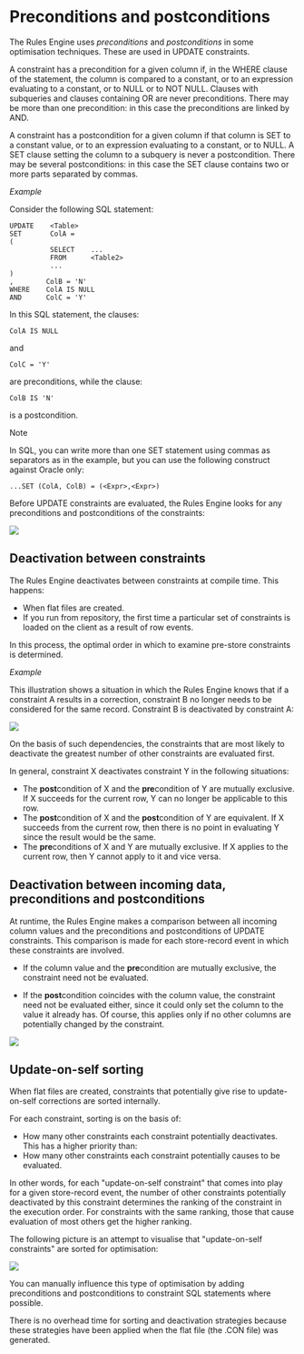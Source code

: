 # Preconditions and postconditions

The Rules Engine uses *preconditions* and *postconditions* in some optimisation techniques. These are used in UPDATE constraints.

A constraint has a precondition for a given column if, in the WHERE clause of the statement, the column is compared to a constant, or to an expression evaluating to a constant, or to NULL or to NOT NULL. Clauses with subqueries and clauses containing OR are never preconditions. There may be more than one precondition: in this case the preconditions are linked by AND.

A constraint has a postcondition for a given column if that column is SET to a constant value, or to an expression evaluating to a constant, or to NULL. A SET clause setting the column to a subquery is never a postcondition. There may be several postconditions: in this case the SET clause contains two or more parts separated by commas.

*Example*

Consider the following SQL statement:

```
UPDATE    <Table>
SET       ColA =
(
          SELECT    ... 
          FROM      <Table2> 
          ... 
)
,        ColB = 'N'
WHERE    ColA IS NULL
AND      ColC = 'Y'
```

In this SQL statement, the clauses:

```
ColA IS NULL
```

and

```
ColC = 'Y'
```

are preconditions, while the clause:

```
ColB IS 'N'
```

is a postcondition.

> [!NOTE]
> In SQL, you can write more than one SET statement using commas as separators as in the example, but you can use the following construct against Oracle only:

```
...SET (ColA, ColB) = (<Expr>,<Expr>)
```

Before UPDATE constraints are evaluated, the Rules Engine looks for any preconditions and postconditions of the constraints:

![](/api/Modeller%20and%20Rules%20Engine/Constraints%20advanced%20and%20the%20Rules%20Engine/assets/64d1c636-e76a-49d9-bb6b-39831ed85d8b.png)

## Deactivation between constraints

The Rules Engine deactivates between constraints at compile time. This happens:

- When flat files are created.
- If you run from repository, the first time a particular set of constraints is loaded on the client as a result of row events.

In this process, the optimal order in which to examine pre-store constraints is determined.

*Example*

This illustration shows a situation in which the Rules Engine knows that if a constraint A results in a correction, constraint B no longer needs to be considered for the same record. Constraint B is deactivated by constraint A:

![](/api/Modeller%20and%20Rules%20Engine/Constraints%20advanced%20and%20the%20Rules%20Engine/assets/1c799658-d030-438b-afdb-4f54fcdc982d.png)

On the basis of such dependencies, the constraints that are most likely to deactivate the greatest number of other constraints are evaluated first.

In general, constraint X deactivates constraint Y in the following situations:

- The **post**condition of X and the **pre**condition of Y are mutually exclusive. If X succeeds for the current row, Y can no longer be applicable to this row.
- The **post**condition of X and the **post**condition of Y are equivalent. If X succeeds from the current row, then there is no point in evaluating Y since the result would be the same.
- The **pre**conditions of X and Y are mutually exclusive. If X applies to the current row, then Y cannot apply to it and vice versa.

## Deactivation between incoming data, preconditions and postconditions

At runtime, the Rules Engine makes a comparison between all incoming column values and the preconditions and postconditions of UPDATE constraints. This comparison is made for each store-record event in which these constraints are involved.

- If the column value and the **pre**condition are mutually exclusive, the constraint need not be evaluated.

- If the **post**condition coincides with the column value, the constraint need not be evaluated either, since it could only set the column to the value it already has. Of course, this applies only if no other columns are potentially changed by the constraint.

![](/api/Modeller%20and%20Rules%20Engine/Constraints%20advanced%20and%20the%20Rules%20Engine/assets/f89cca8e-c679-4e94-be33-65b22b8f25b1.png)

## Update-on-self sorting

When flat files are created, constraints that potentially give rise to update-on-self corrections are sorted internally.

For each constraint, sorting is on the basis of:

- How many other constraints each constraint potentially deactivates. This has a higher priority than:
- How many other constraints each constraint potentially causes to be evaluated.

In other words, for each "update-on-self constraint" that comes into play for a given store-record event, the number of other constraints potentially deactivated by this constraint determines the ranking of the constraint in the execution order. For constraints with the same ranking, those that cause evaluation of most others get the higher ranking.

The following picture is an attempt to visualise that "update-on-self constraints" are sorted for optimisation:

![](/api/Modeller%20and%20Rules%20Engine/Constraints%20advanced%20and%20the%20Rules%20Engine/assets/8ff41e7f-4ac3-4ccc-9390-fdc64de3703f.png)

You can manually influence this type of optimisation by adding preconditions and postconditions to constraint SQL statements where possible.

There is no overhead time for sorting and deactivation strategies because these strategies have been applied when the flat file (the .CON file) was generated.